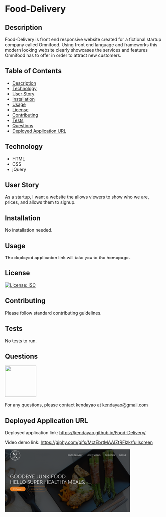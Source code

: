 # Food-Delivery

## Description

Food-Delivery is front end responsive website created for a fictional startup company called Omnifood. Using front end language and frameworks this modern looking website clearly showcases the services and features Omnifood has to offer in order to attract new customers.

## Table of Contents

* [Description](#description)
* [Technology](#technology)
* [User Story](#user-story)
* [Installation](#installation)
* [Usage](#usage)
* [License](#license)
* [Contributing](#contributing)
* [Tests](#tests)
* [Questions](#questions)
* [Deployed Application URL](#deployed-application-URL)

## Technology

- HTML
- CSS
- jQuery


## User Story


As a startup, I want a website the allows viewers to show who we are, prices, and allows them to signup.


## Installation


No installation needed. 


## Usage

The deployed application link will take you to the homepage. 


## License


[![License: ISC](https://img.shields.io/badge/License-ISC-blue.svg)](https://opensource.org/licenses/ISC)


## Contributing


Please follow standard contributing guidelines.


## Tests


No tests to run.


## Questions

<img src="https://avatars3.githubusercontent.com/u/62568395?v=4" width="100" height="100">

For any questions, please contact kendayao at kendayao@gmail.com

## Deployed Application URL

Deployed application link: https://kendayao.github.io/Food-Delivery/

Video demo link: https://giphy.com/gifs/MctEbrtMAAIZtRFlzk/fullscreen

<img src="resources/img/food-delivery.png" width="400" height="200">
